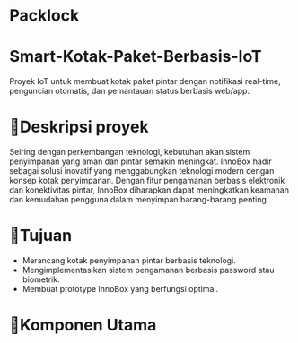 # Packlock
# Smart-Kotak-Paket-Berbasis-IoT
Proyek IoT untuk membuat kotak paket pintar dengan notifikasi real-time, penguncian otomatis, dan pemantauan status berbasis web/app.
# 📘Deskripsi proyek
Seiring dengan perkembangan teknologi, kebutuhan akan sistem penyimpanan yang aman dan pintar semakin meningkat. InnoBox hadir sebagai solusi inovatif yang menggabungkan teknologi modern dengan konsep kotak penyimpanan. Dengan fitur pengamanan berbasis elektronik dan konektivitas pintar, InnoBox diharapkan dapat meningkatkan keamanan dan kemudahan pengguna dalam menyimpan barang-barang penting.
# 📌Tujuan 
- Merancang kotak penyimpanan pintar berbasis teknologi.
- Mengimplementasikan sistem pengamanan berbasis password atau biometrik.
- Membuat prototype InnoBox yang berfungsi optimal.
# 🧠Komponen Utama
